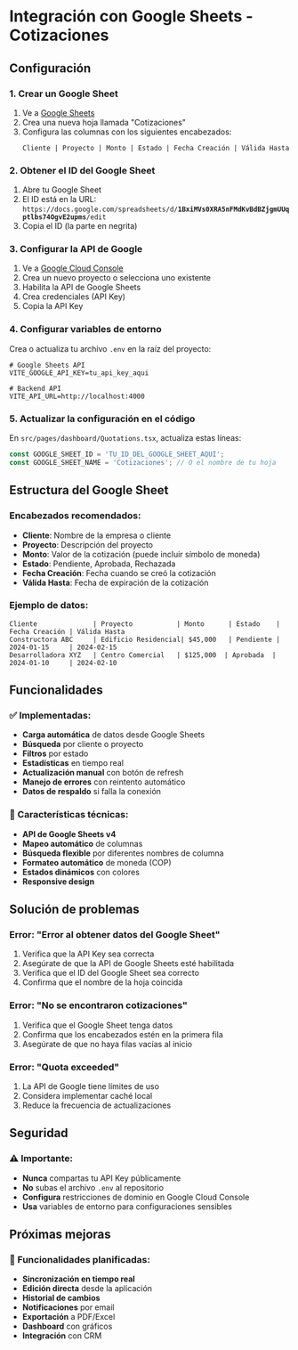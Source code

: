 # Integración con Google Sheets - Cotizaciones

## Configuración

### 1. Crear un Google Sheet
1. Ve a [Google Sheets](https://sheets.google.com)
2. Crea una nueva hoja llamada "Cotizaciones"
3. Configura las columnas con los siguientes encabezados:
   ```
   Cliente | Proyecto | Monto | Estado | Fecha Creación | Válida Hasta
   ```

### 2. Obtener el ID del Google Sheet
1. Abre tu Google Sheet
2. El ID está en la URL: `https://docs.google.com/spreadsheets/d/`**`1BxiMVs0XRA5nFMdKvBdBZjgmUUqptlbs74OgvE2upms`**`/edit`
3. Copia el ID (la parte en negrita)

### 3. Configurar la API de Google
1. Ve a [Google Cloud Console](https://console.cloud.google.com/)
2. Crea un nuevo proyecto o selecciona uno existente
3. Habilita la API de Google Sheets
4. Crea credenciales (API Key)
5. Copia la API Key

### 4. Configurar variables de entorno
Crea o actualiza tu archivo `.env` en la raíz del proyecto:

```env
# Google Sheets API
VITE_GOOGLE_API_KEY=tu_api_key_aqui

# Backend API
VITE_API_URL=http://localhost:4000
```

### 5. Actualizar la configuración en el código
En `src/pages/dashboard/Quotations.tsx`, actualiza estas líneas:

```typescript
const GOOGLE_SHEET_ID = 'TU_ID_DEL_GOOGLE_SHEET_AQUI';
const GOOGLE_SHEET_NAME = 'Cotizaciones'; // O el nombre de tu hoja
```

## Estructura del Google Sheet

### Encabezados recomendados:
- **Cliente**: Nombre de la empresa o cliente
- **Proyecto**: Descripción del proyecto
- **Monto**: Valor de la cotización (puede incluir símbolo de moneda)
- **Estado**: Pendiente, Aprobada, Rechazada
- **Fecha Creación**: Fecha cuando se creó la cotización
- **Válida Hasta**: Fecha de expiración de la cotización

### Ejemplo de datos:
```
Cliente              | Proyecto           | Monto      | Estado    | Fecha Creación | Válida Hasta
Constructora ABC     | Edificio Residencial| $45,000   | Pendiente | 2024-01-15     | 2024-02-15
Desarrolladora XYZ   | Centro Comercial   | $125,000  | Aprobada  | 2024-01-10     | 2024-02-10
```

## Funcionalidades

### ✅ Implementadas:
- **Carga automática** de datos desde Google Sheets
- **Búsqueda** por cliente o proyecto
- **Filtros** por estado
- **Estadísticas** en tiempo real
- **Actualización manual** con botón de refresh
- **Manejo de errores** con reintento automático
- **Datos de respaldo** si falla la conexión

### 🔧 Características técnicas:
- **API de Google Sheets v4**
- **Mapeo automático** de columnas
- **Búsqueda flexible** por diferentes nombres de columna
- **Formateo automático** de moneda (COP)
- **Estados dinámicos** con colores
- **Responsive design**

## Solución de problemas

### Error: "Error al obtener datos del Google Sheet"
1. Verifica que la API Key sea correcta
2. Asegúrate de que la API de Google Sheets esté habilitada
3. Verifica que el ID del Google Sheet sea correcto
4. Confirma que el nombre de la hoja coincida

### Error: "No se encontraron cotizaciones"
1. Verifica que el Google Sheet tenga datos
2. Confirma que los encabezados estén en la primera fila
3. Asegúrate de que no haya filas vacías al inicio

### Error: "Quota exceeded"
1. La API de Google tiene límites de uso
2. Considera implementar caché local
3. Reduce la frecuencia de actualizaciones

## Seguridad

### ⚠️ Importante:
- **Nunca** compartas tu API Key públicamente
- **No** subas el archivo `.env` al repositorio
- **Configura** restricciones de dominio en Google Cloud Console
- **Usa** variables de entorno para configuraciones sensibles

## Próximas mejoras

### 🚀 Funcionalidades planificadas:
- **Sincronización en tiempo real**
- **Edición directa** desde la aplicación
- **Historial de cambios**
- **Notificaciones** por email
- **Exportación** a PDF/Excel
- **Dashboard** con gráficos
- **Integración** con CRM
